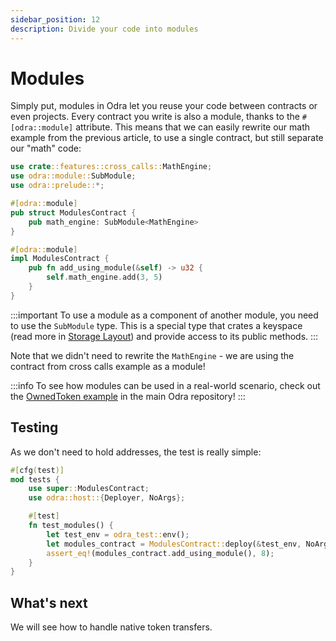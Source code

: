 ```yaml
---
sidebar_position: 12
description: Divide your code into modules
---
```


# Modules

Simply put, modules in Odra let you reuse your code between contracts or even projects. Every contract you
write is also a module, thanks to the `#[odra::module]` attribute. This means that we can easily rewrite our math
example from the previous article, to use a single contract, but still separate our "math" code:

```rust title="examples/src/features/modules.rs"
use crate::features::cross_calls::MathEngine;
use odra::module::SubModule;
use odra::prelude::*;

#[odra::module]
pub struct ModulesContract {
    pub math_engine: SubModule<MathEngine>
}

#[odra::module]
impl ModulesContract {
    pub fn add_using_module(&self) -> u32 {
        self.math_engine.add(3, 5)
    }
}
```

:::important
To use a module as a component of another module, you need to use the `SubModule` type. This is a special type
that crates a keyspace (read more in [Storage Layout]) and provide access to its public methods.
:::

Note that we didn't need to rewrite the `MathEngine` - we are using the contract from cross calls example as
a module!

:::info
To see how modules can be used in a real-world scenario, check out the [OwnedToken example] in the main Odra repository!
:::

## Testing
As we don't need to hold addresses, the test is really simple:

```rust title="examples/src/features/modules.rs"
#[cfg(test)]
mod tests {
    use super::ModulesContract;
    use odra::host::{Deployer, NoArgs};

    #[test]
    fn test_modules() {
        let test_env = odra_test::env();
        let modules_contract = ModulesContract::deploy(&test_env, NoArgs);
        assert_eq!(modules_contract.add_using_module(), 8);
    }
}
```

## What's next
We will see how to handle native token transfers.

[OwnedToken example]: https://github.com/odradev/odra/blob/release/1.1.0/examples/src/contracts/owned_token.rs
[Storage Layout]: ../advanced/04-storage-layout.md